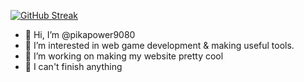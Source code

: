 [![GitHub Streak](https://streak-stats.demolab.com?user=pikapower9080&theme=dark)](https://git.io/streak-stats)

- 👋 Hi, I’m @pikapower9080
- 👀 I’m interested in web game development & making useful tools.
- 💞️ I’m working on making my website pretty cool
- 🥲 I can't finish anything
